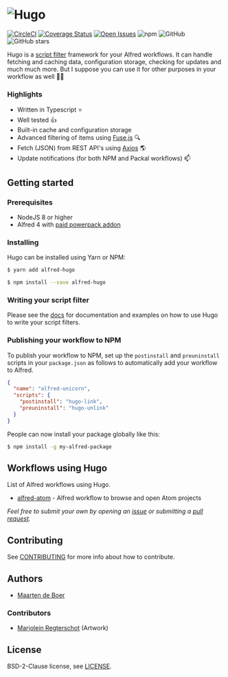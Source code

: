 # ![Hugo](https://cdn.rawgit.com/cloudstek/alfred-hugo/master/media/logo-hugo.svg)

[![CircleCI](https://img.shields.io/circleci/build/github/Cloudstek/alfred-hugo.svg)](https://circleci.com/gh/Cloudstek/alfred-hugo) [![Coverage Status](https://coveralls.io/repos/github/Cloudstek/alfred-hugo/badge.svg?branch=master)](https://coveralls.io/github/Cloudstek/alfred-hugo?branch=master) [![Open Issues](https://img.shields.io/github/issues/Cloudstek/alfred-hugo.svg)](https://github.com/Cloudstek/alfred-hugo/issues) ![npm](https://img.shields.io/npm/dt/alfred-hugo.svg) ![GitHub](https://img.shields.io/github/license/Cloudstek/alfred-hugo.svg) ![GitHub stars](https://img.shields.io/github/stars/Cloudstek/alfred-hugo.svg)

Hugo is a [script filter](https://www.alfredapp.com/help/workflows/inputs/script-filter/) framework for your Alfred workflows. It can handle fetching and caching data, configuration storage, checking for updates and much much more. But I suppose you can use it for other purposes in your workflow as well :man_shrugging:

### Highlights

* Written in Typescript :star:
* Well tested :thumbsup:
* Built-in cache and configuration storage
* Advanced filtering of items using [Fuse.js](http://fusejs.io) :mag:
* Fetch (JSON) from REST API's using [Axios](https://github.com/axios/axios) :earth_americas:
* Update notifications (for both NPM and Packal workflows) :mailbox:

## Getting started

### Prerequisites

* NodeJS 8 or higher
* Alfred 4 with [paid powerpack addon](https://www.alfredapp.com/powerpack/buy/)

### Installing

Hugo can be installed using Yarn or NPM:

```bash
$ yarn add alfred-hugo
```

```bash
$ npm install --save alfred-hugo
```

### Writing your script filter

Please see the [docs](./docs) for documentation and examples on how to use Hugo to write your script filters.

### Publishing your workflow to NPM

To publish your workflow to NPM, set up the `postinstall` and `preuninstall` scripts in your `package.json` as follows to automatically add your workflow to Alfred.

```json
{
  "name": "alfred-unicorn",
  "scripts": {
    "postinstall": "hugo-link",
    "preuninstall": "hugo-unlink"
  }
}
```

People can now install your package globally like this:

```bash
$ npm install -g my-alfred-package
```

## Workflows using Hugo

List of Alfred workflows using Hugo. 

* [alfred-atom](https://github.com/Cloudstek/alfred-atom) - Alfred workflow to browse and open Atom projects

*Feel free to submit your own by opening an [issue](https://github.com/Cloudstek/alfred-hugo/issues) or submitting a [pull request](https://github.com/Cloudstek/alfred-hugo/pulls).*

## Contributing

See [CONTRIBUTING](CONTRIBUTING.md) for more info about how to contribute.

## Authors

* [Maarten de Boer](https://github.com/mdeboer)

### Contributors 
* [Marjolein Regterschot](https://github.com/rmarjolein) (Artwork)

## License

BSD-2-Clause license, see [LICENSE](LICENSE).
